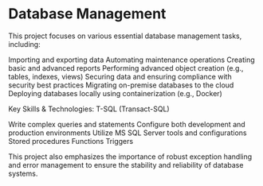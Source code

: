 # Database Management
This project focuses on various essential database management tasks, including:

Importing and exporting data
Automating maintenance operations
Creating basic and advanced reports
Performing advanced object creation (e.g., tables, indexes, views)
Securing data and ensuring compliance with security best practices
Migrating on-premise databases to the cloud
Deploying databases locally using containerization (e.g., Docker)

Key Skills & Technologies:
T-SQL (Transact-SQL) 

Write complex queries and statements
Configure both development and production environments
Utilize MS SQL Server tools and configurations
Stored procedures
Functions
Triggers

This project also emphasizes the importance of robust exception handling and error management to ensure the stability and reliability of database systems.
